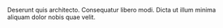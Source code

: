Deserunt quis architecto. Consequatur libero modi. Dicta ut illum minima aliquam dolor nobis quae velit.